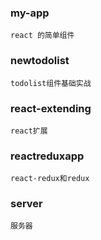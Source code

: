 ### my-app
    react 的简单组件
### newtodolist
    todolist组件基础实战
### react-extending
    react扩展
### reactreduxapp
    react-redux和redux
### server
    服务器